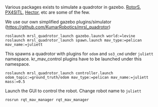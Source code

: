 Various packages exists to simulate a quadrotor in gazebo. [RotorS](https://github.com/ethz-asl/rotors_simulator), [PX4SITL](https://github.com/PX4/sitl_gazebo), [Hector](https://github.com/tu-darmstadt-ros-pkg/hector_quadrotor), etc are some of the few.

We use our own simplified gazebo plugins/simulator (https://github.com/KumarRobotics/mrsl_quadrotor)


```
roslaunch mrsl_quadrotor_launch gazebo.launch world:=levine
roslaunch mrsl_quadrotor_launch spawn.launch mav_type:=pelican mav_name:=juliett
```

This spawns a quadrotor with plugins for `odom` and `so3_cmd` under `juliett` namespace. kr_mav_control plugins have to be launched under this namespace.

```
roslaunch mrsl_quadrotor_launch controller.launch odom_topic:=ground_truth/odom mav_type:=pelican mav_name:=juliett mass:=0.5

```

Launch the GUI to control the robot. Change robot name to `juliett`
```
rosrun rqt_mav_manager rqt_mav_manager
```